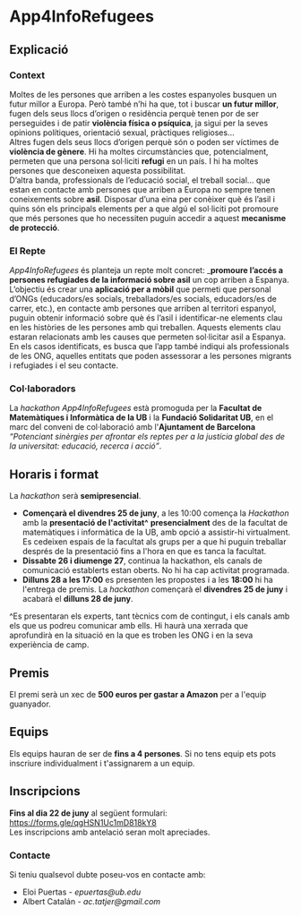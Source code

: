 # App4InfoRefugees
## Explicació
### Context
Moltes de les persones que arriben a les costes espanyoles busquen un futur millor a Europa. Però també n’hi ha que, tot i buscar __un futur millor__, fugen dels seus llocs d’origen o residència perquè tenen por de ser perseguides i de patir __violència física o psíquica__, ja sigui per la seves opinions polítiques, orientació sexual, pràctiques religioses... \
Altres fugen dels seus llocs d’origen perquè són o poden ser víctimes de __violència de gènere__. Hi ha moltes circumstàncies que, potencialment, permeten que una persona sol·liciti __refugi__ en un país. I hi ha moltes persones que desconeixen aquesta possibilitat. \
D’altra banda, professionals de l’educació social, el treball social... que estan en contacte amb persones que arriben a Europa no sempre tenen coneixements sobre __asil__. Disposar d’una eina per conèixer què és l’asil i quins són els principals elements per a que algú el sol·liciti pot promoure que més persones que ho necessiten puguin accedir a aquest __mecanisme de protecció__.

### El Repte
_App4InfoRefugees_ és planteja un repte molt concret: ___promoure l’accés a persones refugiades de la informació sobre asil__ un cop arriben a Espanya. \
L’objectiu és crear una __aplicació per a mòbil__ que permeti que personal d’ONGs (educadors/es socials, treballadors/es socials, educadors/es de carrer, etc.), en contacte amb persones que arriben al territori espanyol, puguin obtenir informació sobre què és l’asil i identificar-ne elements clau en les històries de les persones amb qui treballen. Aquests elements clau estaran relacionats amb les causes que permeten sol·licitar asil a Espanya. En els casos identificats, es busca que l’app també indiqui als professionals de les ONG, aquelles entitats que poden assessorar a les persones migrants i refugiades i el seu contacte. 

### Col·laboradors
La _hackathon App4InfoRefugees_ està promoguda per la __Facultat de Matemàtiques i Informàtica de la UB__ i la __Fundació Solidaritat UB__, en el marc del conveni de col·laboració amb l'__Ajuntament de Barcelona__ _“Potenciant sinèrgies per afrontar els reptes per a la justícia global des de la universitat: educació, recerca i acció”_.  


## Horaris i format
La _hackathon_ serà __semipresencial__.
* __Començarà el divendres 25 de juny__, a les 10:00 comença la _Hackathon_ amb la __presentació de l'activitat^__ __presencialment__ des de la facultat de matemàtiques i informàtica de la UB, amb opció a assistir-hi virtualment. Es cedeixen espais de la facultat als grups per a que hi puguin treballar després de la presentació fins a l'hora en que es tanca la facultat.
* __Dissabte 26 i diumenge 27__, continua la hackathon, els canals de comunicació establerts estan oberts. No hi ha cap activitat programada.
* __Dilluns 28 a les 17:00__ es presenten les propostes i a les __18:00__ hi ha l'entrega de premis.
La _hackathon_ començarà el __divendres 25 de juny__ i acabarà el __dilluns 28 de juny__.

^Es presentaran els experts, tant tècnics com de contingut, i els canals amb els que us podreu comunicar amb ells. Hi haurà una xerrada que aprofundirà en la situació en la que es troben les ONG i en la seva experiència de camp. 

## Premis
El premi serà un xec de __500 euros per gastar a Amazon__ per a l'equip guanyador.


## Equips
Els equips hauran de ser de __fins a 4 persones__. 
Si no tens equip ets pots inscriure individualment i t'assignarem a un equip.

## Inscripcions
__Fins al dia 22 de juny__ al següent formulari: https://forms.gle/qgHSN1Uc1mD818kY8 \
Les inscripcions amb antelació seran molt apreciades.

### Contacte
Si teniu qualsevol dubte poseu-vos en contacte amb:
* Eloi Puertas - _epuertas@ub.edu_
* Albert Catalán - _ac.tatjer@gmail.com_
